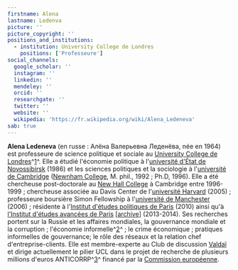 ```yaml
---
firstname: Alena
lastname: Ledenva
picture: ''
picture_copyright: ''
positions_and_institutions:
  - institution: University College de Londres
    positions: ['Professeure']
social_channels:
  google_scholar: ''
  instagram: ''
  linkedin: ''
  mendeley: ''
  orcid: ''
  researchgate: ''
  twitter: ''
  website: ''
  wikipedia: 'https://fr.wikipedia.org/wiki/Alena_Ledeneva'
sab: true
---
```

**Alena Ledeneva** (en russe : Алёна Валерьевна Леденёва, née en 1964) est professeure de science politique et sociale au [University College de Londres](https://fr.wikipedia.org/wiki/University_College_de_Londres "University College de Londres")^[1](https://fr.wikipedia.org/wiki/Alena_Ledeneva#cite_note-1)^. Elle a étudié l'économie politique à l'[université d'État de Novossibirsk](https://fr.wikipedia.org/wiki/Universit%C3%A9_d%27%C3%89tat_de_Novossibirsk) (1986) et les sciences politiques et la sociologie à l'[université de Cambridge](https://fr.wikipedia.org/wiki/Universit%C3%A9_de_Cambridge "Université de Cambridge") ([Newnham College](https://fr.wikipedia.org/wiki/Newnham_College "Newnham College"), M. phil., 1992 ; Ph.D, 1996). Elle a été chercheuse post-doctorale au [New Hall College](https://fr.wikipedia.org/w/index.php?title=New_Hall_College&action=edit&redlink=1 "New Hall College (page inexistante)") à Cambridge entre 1996-1999 ; chercheuse associée au Davis Center de l'[université Harvard](https://fr.wikipedia.org/wiki/Universit%C3%A9_Harvard "Université Harvard") (2005) ; professeure boursière Simon Fellowship à l'[université de Manchester](https://fr.wikipedia.org/wiki/Universit%C3%A9_de_Manchester "Université de Manchester") (2006) ; résidente à l'[Institut d'études politiques de Paris](https://fr.wikipedia.org/wiki/Institut_d%27%C3%A9tudes_politiques_de_Paris "Institut d'études politiques de Paris") (2010) ainsi qu'à [l'Institut d'études avancées de Paris](https://www.paris-iea.fr/en/fellows/alena-ledeneva-67) \[[archive](https://archive.wikiwix.com/cache/?url=https%3A%2F%2Fwww.paris-iea.fr%2Fen%2Ffellows%2Falena-ledeneva-67 "archive sur Wikiwix")\] (2013-2014). Ses recherches portent sur la Russie et les affaires mondiales, la gouvernance mondiale et la corruption ; l'économie informelle^[2](https://fr.wikipedia.org/wiki/Alena_Ledeneva#cite_note-2)^ ; le crime économique ; pratiques informelles de gouvernance; le rôle des réseaux et la relation chef d'entreprise-clients. Elle est membre-experte au Club de discussion [Valdaï](https://fr.wikipedia.org/wiki/Valda%C3%AF "Valdaï") et dirige actuellement le pilier UCL dans le projet de recherche de plusieurs millions d'euros ANTICORRP^[3](https://fr.wikipedia.org/wiki/Alena_Ledeneva#cite_note-3)^ financé par la [Commission européenne](https://fr.wikipedia.org/wiki/Commission_europ%C3%A9enne "Commission européenne").